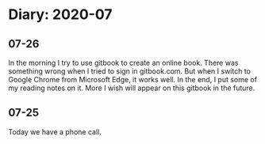 # Diary: 2020-07

## 07-26
In the morning I try to use gitbook to create an online book. 
There was something wrong when I tried to sign in gitbook.com. 
But when I switch to Google Chrome from Microsoft Edge, it works well. 
In the end, I put some of my reading notes on it. 
More I wish will appear on this gitbook in the future.

## 07-25
Today we have a phone call.
